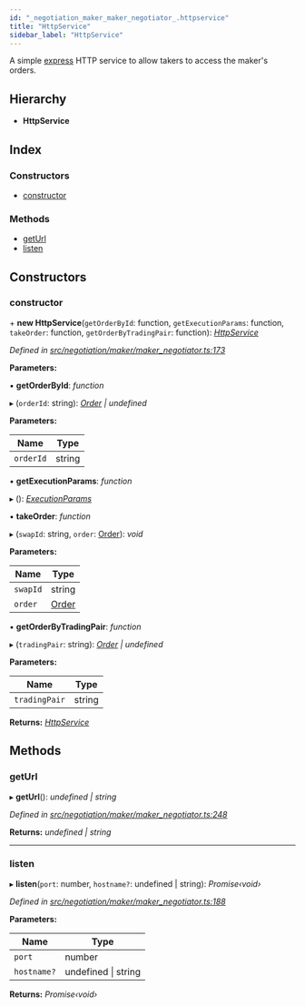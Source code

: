 ```yaml
---
id: "_negotiation_maker_maker_negotiator_.httpservice"
title: "HttpService"
sidebar_label: "HttpService"
---
```


A simple [express](http://expressjs.com/) HTTP service to allow takers to access the maker's orders.

## Hierarchy

* **HttpService**

## Index

### Constructors

* [constructor](_negotiation_maker_maker_negotiator_.httpservice.md#constructor)

### Methods

* [getUrl](_negotiation_maker_maker_negotiator_.httpservice.md#geturl)
* [listen](_negotiation_maker_maker_negotiator_.httpservice.md#listen)

## Constructors

###  constructor

\+ **new HttpService**(`getOrderById`: function, `getExecutionParams`: function, `takeOrder`: function, `getOrderByTradingPair`: function): *[HttpService](_negotiation_maker_maker_negotiator_.httpservice.md)*

*Defined in [src/negotiation/maker/maker_negotiator.ts:173](https://github.com/comit-network/comit-js-sdk/blob/ee6360f/src/negotiation/maker/maker_negotiator.ts#L173)*

**Parameters:**

▪ **getOrderById**: *function*

▸ (`orderId`: string): *[Order](../interfaces/_negotiation_order_.order.md) | undefined*

**Parameters:**

Name | Type |
------ | ------ |
`orderId` | string |

▪ **getExecutionParams**: *function*

▸ (): *[ExecutionParams](../interfaces/_negotiation_execution_params_.executionparams.md)*

▪ **takeOrder**: *function*

▸ (`swapId`: string, `order`: [Order](../interfaces/_negotiation_order_.order.md)): *void*

**Parameters:**

Name | Type |
------ | ------ |
`swapId` | string |
`order` | [Order](../interfaces/_negotiation_order_.order.md) |

▪ **getOrderByTradingPair**: *function*

▸ (`tradingPair`: string): *[Order](../interfaces/_negotiation_order_.order.md) | undefined*

**Parameters:**

Name | Type |
------ | ------ |
`tradingPair` | string |

**Returns:** *[HttpService](_negotiation_maker_maker_negotiator_.httpservice.md)*

## Methods

###  getUrl

▸ **getUrl**(): *undefined | string*

*Defined in [src/negotiation/maker/maker_negotiator.ts:248](https://github.com/comit-network/comit-js-sdk/blob/ee6360f/src/negotiation/maker/maker_negotiator.ts#L248)*

**Returns:** *undefined | string*

___

###  listen

▸ **listen**(`port`: number, `hostname?`: undefined | string): *Promise‹void›*

*Defined in [src/negotiation/maker/maker_negotiator.ts:188](https://github.com/comit-network/comit-js-sdk/blob/ee6360f/src/negotiation/maker/maker_negotiator.ts#L188)*

**Parameters:**

Name | Type |
------ | ------ |
`port` | number |
`hostname?` | undefined &#124; string |

**Returns:** *Promise‹void›*
